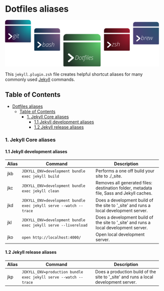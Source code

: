 
# Dotfiles aliases

![Banner representing the Dotfiles Library](/media/dotfiles.svg)

This `jekyll.plugin.zsh` file creates helpful shortcut aliases for many commonly 
used [Jekyll](https://jekyllrb.com/) commands.

## Table of Contents

- [Dotfiles aliases](#dotfiles-aliases)
  - [Table of Contents](#table-of-contents)
    - [1. Jekyll Core aliases](#1-jekyll-core-aliases)
      - [1.1 Jekyll development aliases](#11-jekyll-development-aliases)
      - [1.2 Jekyll release aliases](#12-jekyll-release-aliases)

### 1. Jekyll Core aliases

#### 1.1 Jekyll development aliases

| Alias     | Command             | Description                                |
|-----------|---------------------|--------------------------------------------|
| jkb | `JEKYLL_ENV=development bundle exec jekyll build` | Performs a one off build your site to ./_site. |
| jkc | `JEKYLL_ENV=development bundle exec jekyll clean` | Removes all generated files: destination folder, metadata file, Sass and Jekyll caches. |
| jkd | `JEKYLL_ENV=development bundle exec jekyll serve --watch --trace`  | Does a development build of the site to '_site' and runs a local development server. |
| jkl | `JEKYLL_ENV=development bundle exec jekyll serve --livereload` | Does a development build of the site to '_site' and runs a local development server. |
| jko | `open http://localhost:4000/` | Open local development server. |

#### 1.2 Jekyll release aliases

| Alias     | Command             | Description                                |
|-----------|---------------------|--------------------------------------------|
| jkp | `JEKYLL_ENV=production bundle exec jekyll serve --watch --trace` | Does a production build of the site to '_site' and runs a local development server.|
